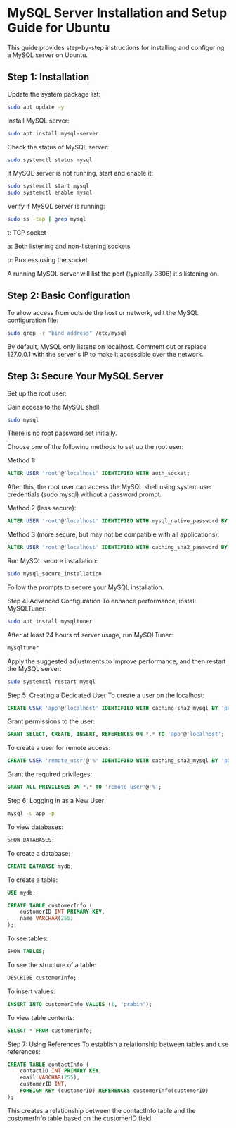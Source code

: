 # MySQL Server Installation and Setup Guide for Ubuntu
This guide provides step-by-step instructions for installing and configuring a MySQL server on Ubuntu.

## Step 1: Installation
Update the system package list:
```bash
sudo apt update -y
```
Install MySQL server:
```bash
sudo apt install mysql-server
```
Check the status of MySQL server:
```bash
sudo systemctl status mysql
```
If MySQL server is not running, start and enable it:

```bash
sudo systemctl start mysql
sudo systemctl enable mysql
```
Verify if MySQL server is running:
```bash
sudo ss -tap | grep mysql
```
t: TCP socket

a: Both listening and non-listening sockets

p: Process using the socket

A running MySQL server will list the port (typically 3306) it's listening on.

## Step 2: Basic Configuration
To allow access from outside the host or network, edit the MySQL configuration file:

```bash
sudo grep -r "bind_address" /etc/mysql
```
By default, MySQL only listens on localhost. Comment out or replace 127.0.0.1 with the server's IP to make it accessible over the network.

## Step 3: Secure Your MySQL Server
Set up the root user:

Gain access to the MySQL shell:

```bash
sudo mysql
```
There is no root password set initially.

Choose one of the following methods to set up the root user:

Method 1:
```sql
ALTER USER 'root'@'localhost' IDENTIFIED WITH auth_socket;
```
After this, the root user can access the MySQL shell using system user credentials (sudo mysql) without a password prompt.

Method 2 (less secure):
```sql
ALTER USER 'root'@'localhost' IDENTIFIED WITH mysql_native_password BY 'password';
```
Method 3 (more secure, but may not be compatible with all applications):
```sql
ALTER USER 'root'@'localhost' IDENTIFIED WITH caching_sha2_password BY 'password';
```
Run MySQL secure installation:
```bash
sudo mysql_secure_installation
```
Follow the prompts to secure your MySQL installation.

Step 4: Advanced Configuration
To enhance performance, install MySQLTuner:

```bash
sudo apt install mysqltuner
```
After at least 24 hours of server usage, run MySQLTuner:

```bash
mysqltuner
```
Apply the suggested adjustments to improve performance, and then restart the MySQL server:

```bash
sudo systemctl restart mysql
```
Step 5: Creating a Dedicated User
To create a user on the localhost:

```sql
CREATE USER 'app'@'localhost' IDENTIFIED WITH caching_sha2_mysql BY 'password';
```
Grant permissions to the user:

```sql
GRANT SELECT, CREATE, INSERT, REFERENCES ON *.* TO 'app'@'localhost';
```
To create a user for remote access:

```sql
CREATE USER 'remote_user'@'%' IDENTIFIED WITH caching_sha2_mysql BY 'password';
```
Grant the required privileges:

```sql
GRANT ALL PRIVILEGES ON *.* TO 'remote_user'@'%';
```
Step 6: Logging in as a New User
```bash
mysql -u app -p
```
To view databases:

```sql
SHOW DATABASES;
```
To create a database:

```sql
CREATE DATABASE mydb;
```
To create a table:

```sql
USE mydb;

CREATE TABLE customerInfo (
    customerID INT PRIMARY KEY,
    name VARCHAR(255)
);
```
To see tables:

```sql
SHOW TABLES;
```
To see the structure of a table:

```sql
DESCRIBE customerInfo;
```
To insert values:

```sql
INSERT INTO customerInfo VALUES (1, 'prabin');
```
To view table contents:

```sql
SELECT * FROM customerInfo;
```
Step 7: Using References
To establish a relationship between tables and use references:

```sql
CREATE TABLE contactInfo (
    contactID INT PRIMARY KEY,
    email VARCHAR(255),
    customerID INT,
    FOREIGN KEY (customerID) REFERENCES customerInfo(customerID)
);
```
This creates a relationship between the contactInfo table and the customerInfo table based on the customerID field.
